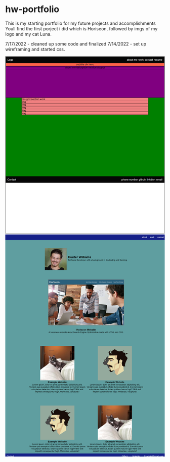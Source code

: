 # hw-portfolio

This is my starting portfolio for my future projects and accomplishments
Youll find the first porject i did which is Horiseon, followed by imgs of my logo and my cat Luna.

7/17/2022 - cleaned up some code and finalized
7/14/2022 - set up wireframing and started css. 

![Wireframing Screenshot](https://github.com/hunter-williams/hw-portfolio/blob/master/assets/wireframe-portfolio.png)
![Final Screenshot](./assets/hw-portfolio_index.html.png)